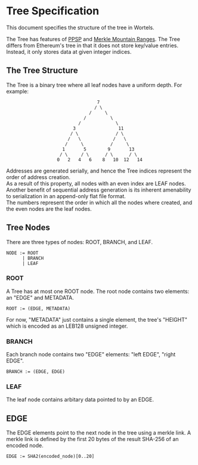 # Tree Specification
This document specifies the structure of the tree in Wortels.

The Tree has features of [PPSP](https://tools.ietf.org/html/rfc7574#section-5.1) and [Merkle Mountain Ranges](https://github.com/mimblewimble/grin/blob/master/doc/mmr.md). The Tree differs from Ethereum's tree in that it does not store key/value entries. Instead, it only stores data at given integer indices.

## The Tree Structure
The Tree is a binary tree where all leaf nodes have a uniform depth. For example:
```
                                  7
                                 / \
                               /     \
                             /         \
                           /             \
                         3                11
                        / \              / \
                       /   \            /   \
                      /     \          /     \
                     1       5        9       13
                    / \     / \      / \      / \
                   0   2   4   6    8   10  12   14

```
Addresses are generated serially, and hence the Tree indices represent the order of address creation. </br>
As a result of this property, all nodes with an even index are LEAF nodes. </br>
Another benefit of sequential address generation is its inherent amenability to serialization in an append-only flat file format. </br> 
The numbers represent the order in which all the nodes where created, and the even nodes are the leaf nodes.

## Tree Nodes
There are three types of nodes: ROOT, BRANCH, and LEAF. 

```
NODE := ROOT
      | BRANCH
      | LEAF
```

### ROOT
A Tree has at most one ROOT node. The root node contains two elements: an "EDGE" and METADATA.

```
ROOT := (EDGE, METADATA)
```

For now, "METADATA" just contains a single element, the tree's "HEIGHT" which is encoded as an LEB128 unsigned integer.

### BRANCH
Each branch node contains two "EDGE" elements: "left EDGE", "right EDGE".

```
BRANCH := (EDGE, EDGE)
```

### LEAF
The leaf node contains arbitary data pointed to by an EDGE.


## EDGE
The EDGE elements point to the next node in the tree using a merkle link.
A merkle link is defined by the first 20 bytes of the result SHA-256 of an encoded node.


```
EDGE := SHA2(encoded_node)[0..20]
```
